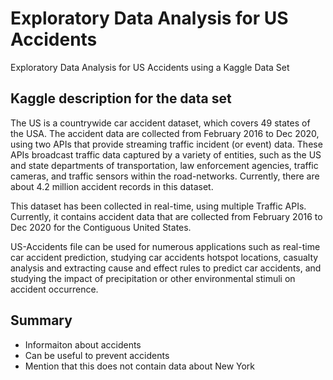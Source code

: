 # Exploratory Data Analysis for US Accidents 
Exploratory Data Analysis for US Accidents using a Kaggle Data Set

## Kaggle description for the data set
The US is a countrywide car accident dataset, which covers 49 states of the USA. The accident data are collected from February 2016 to Dec 2020, using two APIs that provide streaming traffic incident (or event) data. These APIs broadcast traffic data captured by a variety of entities, such as the US and state departments of transportation, law enforcement agencies, traffic cameras, and traffic sensors within the road-networks. Currently, there are about 4.2 million accident records in this dataset.

This dataset has been collected in real-time, using multiple Traffic APIs. Currently, it contains accident data that are collected from February 2016 to Dec 2020 for the Contiguous United States.

US-Accidents file can be used for numerous applications such as real-time car accident prediction, studying car accidents hotspot locations, casualty analysis and extracting cause and effect rules to predict car accidents, and studying the impact of precipitation or other environmental stimuli on accident occurrence. 

## Summary
* Informaiton about accidents
* Can be useful to prevent accidents
* Mention that this does not contain data about New York
